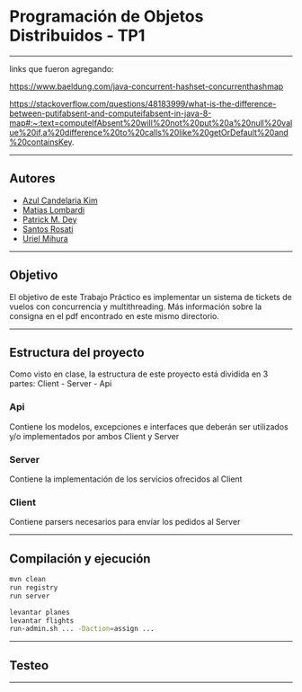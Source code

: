 # Programación de Objetos Distribuidos - TP1

---------------------------------------------------------------------------------
links que fueron agregando:

https://www.baeldung.com/java-concurrent-hashset-concurrenthashmap

https://stackoverflow.com/questions/48183999/what-is-the-difference-between-putifabsent-and-computeifabsent-in-java-8-map#:~:text=computeIfAbsent%20will%20not%20put%20a%20null%20value%20if,a%20difference%20to%20calls%20like%20getOrDefault%20and%20containsKey.

---------------------------------------------------------------------------------

## Autores

- [Azul Candelaria Kim](https://github.com/AzuCande)
- [Matias Lombardi](https://github.com/matiaslombardi)
- [Patrick M. Dey](https://github.com/patrickmdey)
- [Santos Rosati](https://github.com/srosati)
- [Uriel Mihura](https://github.com/uri-99)

---------------------------------------------------------------------------------

## Objetivo

El objetivo de este Trabajo Práctico es implementar un sistema de tickets de vuelos con concurrencia y multithreading.
Más información sobre la consigna en el pdf encontrado en este mismo directorio.

---------------------------------------------------------------------------------

## Estructura del proyecto
Como visto en clase, la estructura de este proyecto está dividida en 3 partes:
Client - Server - Api

### Api
Contiene los modelos, excepciones e interfaces que deberán ser utilizados y/o implementados por ambos Client y Server

### Server
Contiene la implementación de los servicios ofrecidos al Client

### Client
Contiene parsers necesarios para envíar los pedidos al Server


---------------------------------------------------------------------------------

## Compilación y ejecución
```bash
mvn clean
run registry
run server
```

```bash
levantar planes
levantar flights
run-admin.sh ... -Daction=assign ...
```

---------------------------------------------------------------------------------

## Testeo

---------------------------------------------------------------------------------


